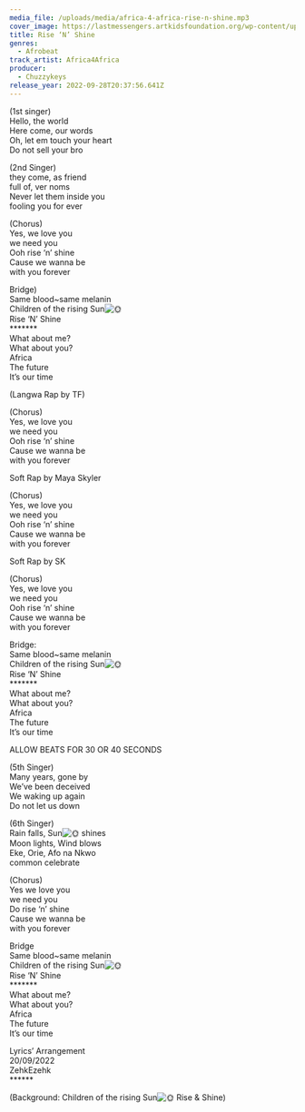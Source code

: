 ```yaml
---
media_file: /uploads/media/africa-4-africa-rise-n-shine.mp3
cover_image: https://lastmessengers.artkidsfoundation.org/wp-content/uploads/2022/09/happysunofyah.jpg
title: Rise ‘N’ Shine
genres:
  - Afrobeat
track_artist: Africa4Africa
producer:
  - Chuzzykeys
release_year: 2022-09-28T20:37:56.641Z
---
```

(1st singer)\
Hello, the world\
Here come, our words\
Oh, let em touch your heart\
Do not sell your bro

(2nd Singer)\
they come, as friend\
full of, ver noms\
Never let them inside you\
fooling you for ever

(Chorus)\
Yes, we love you\
we need you\
Ooh rise ‘n’ shine\
Cause we wanna be\
with you forever

Bridge)\
Same blood~same melanin\
Children of the rising Sun![🌞](https://s.w.org/images/core/emoji/14.0.0/svg/1f31e.svg)\
Rise ‘N’ Shine\
\*\*\*\*\*\**\
What about me?\
What about you?\
Africa\
The future\
It’s our time

(Langwa Rap by TF)

(Chorus)\
Yes, we love you\
we need you\
Ooh rise ‘n’ shine\
Cause we wanna be\
with you forever

Soft Rap by Maya Skyler

(Chorus)\
Yes, we love you\
we need you\
Ooh rise ‘n’ shine\
Cause we wanna be\
with you forever

Soft Rap by SK

(Chorus)\
Yes, we love you\
we need you\
Ooh rise ‘n’ shine\
Cause we wanna be\
with you forever

Bridge:\
Same blood~same melanin\
Children of the rising Sun![🌞](https://s.w.org/images/core/emoji/14.0.0/svg/1f31e.svg)\
Rise ‘N’ Shine\
\*\*\*\*\*\**\
What about me?\
What about you?\
Africa\
The future\
It’s our time

ALLOW BEATS FOR 30 OR 40 SECONDS

(5th Singer)\
Many years, gone by\
We’ve been deceived\
We waking up again\
Do not let us down

(6th Singer)\
Rain falls, Sun![🌞](https://s.w.org/images/core/emoji/14.0.0/svg/1f31e.svg) shines\
Moon lights, Wind blows\
Eke, Orie, Afo na Nkwo\
common celebrate

(Chorus)\
Yes we love you\
we need you\
Do rise ‘n’ shine\
Cause we wanna be\
with you forever

Bridge\
Same blood~same melanin\
Children of the rising Sun![🌞](https://s.w.org/images/core/emoji/14.0.0/svg/1f31e.svg)\
Rise ‘N’ Shine\
\*\*\*\*\*\**\
What about me?\
What about you?\
Africa\
The future\
It’s our time

Lyrics’ Arrangement\
20/09/2022\
ZehkEzehk \
\*\*\*\*\*\*

(Background: Children of the rising Sun![🌞](https://s.w.org/images/core/emoji/14.0.0/svg/1f31e.svg) Rise & Shine)